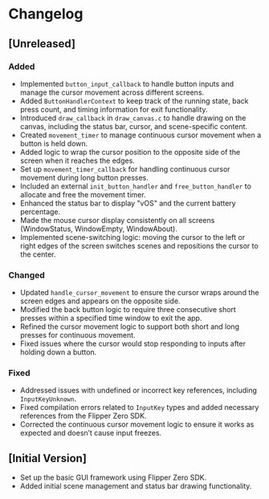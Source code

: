 # Changelog

## [Unreleased]
### Added
- Implemented `button_input_callback` to handle button inputs and manage the cursor movement across different screens.
- Added `ButtonHandlerContext` to keep track of the running state, back press count, and timing information for exit functionality.
- Introduced `draw_callback` in `draw_canvas.c` to handle drawing on the canvas, including the status bar, cursor, and scene-specific content.
- Created `movement_timer` to manage continuous cursor movement when a button is held down.
- Added logic to wrap the cursor position to the opposite side of the screen when it reaches the edges.
- Set up `movement_timer_callback` for handling continuous cursor movement during long button presses.
- Included an external `init_button_handler` and `free_button_handler` to allocate and free the movement timer.
- Enhanced the status bar to display "vOS" and the current battery percentage.
- Made the mouse cursor display consistently on all screens (WindowStatus, WindowEmpty, WindowAbout).
- Implemented scene-switching logic: moving the cursor to the left or right edges of the screen switches scenes and repositions the cursor to the center.

### Changed
- Updated `handle_cursor_movement` to ensure the cursor wraps around the screen edges and appears on the opposite side.
- Modified the back button logic to require three consecutive short presses within a specified time window to exit the app.
- Refined the cursor movement logic to support both short and long presses for continuous movement.
- Fixed issues where the cursor would stop responding to inputs after holding down a button.

### Fixed
- Addressed issues with undefined or incorrect key references, including `InputKeyUnknown`.
- Fixed compilation errors related to `InputKey` types and added necessary references from the Flipper Zero SDK.
- Corrected the continuous cursor movement logic to ensure it works as expected and doesn’t cause input freezes.

## [Initial Version]
- Set up the basic GUI framework using Flipper Zero SDK.
- Added initial scene management and status bar drawing functionality.
